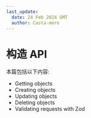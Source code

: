 ```yaml
---
last_update:
  date: 24 Feb 2024 GMT
  author: Casta-mere
---
```


# 构造 API

本篇包括以下内容:

- Getting objects
- Creating objects
- Updating objects
- Deleting objects
- Validating requests with Zod
